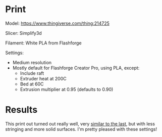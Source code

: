 # Print

Model: https://www.thingiverse.com/thing:214725

Slicer: Simplify3d

Filament: White PLA from Flashforge

Settings:
- Medium resolution
- Mostly default for Flashforge Creator Pro, using PLA, except:
    - Include raft
    - Extruder heat at 200C
    - Bed at 60C
    - Extrusion multiplier at 0.95 (defaults to 0.90)

# Results

This print out turned out really well, very [similar to the last](../12/04-Lighthouse-mount.md), but with less stringing and more solid surfaces. I'm pretty pleased with these settings!
